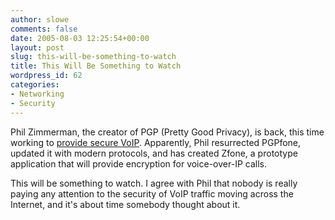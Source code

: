 ```yaml
---
author: slowe
comments: false
date: 2005-08-03 12:25:54+00:00
layout: post
slug: this-will-be-something-to-watch
title: This Will Be Something to Watch
wordpress_id: 62
categories:
- Networking
- Security
---
```


Phil Zimmerman, the creator of PGP (Pretty Good Privacy), is back, this time working to [provide secure VoIP](http://www.eweek.com/article2/0,1759,1841509,00.asp). Apparently, Phil resurrected PGPfone, updated it with modern protocols, and has created Zfone, a prototype application that will provide encryption for voice-over-IP calls.

This will be something to watch. I agree with Phil that nobody is really paying any attention to the security of VoIP traffic moving across the Internet, and it's about time somebody thought about it.
